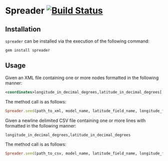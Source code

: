 <!-- http://en.wikipedia.org/wiki/Comma-separated_values -->
# Spreader [![Build Status](https://secure.travis-ci.org/ahcarpenter/spreader.png?branch=master)][travis]

[travis]: http://travis-ci.org/ahcarpenter/spreader

## Installation
```spreader``` can be installed via the execution of the following command:
```
gem install spreader
```

## Usage
Given an XML file containing one or more nodes formatted in the following manner:
```xml
<coordinates>longitude_in_decimal_degrees,latitude_in_decimal_degrees[, altitude_in_decimal_degrees]</coordinates>
```
The method call is as follows:
```ruby
Spreader.seed(path_to_xml, model_name, latitude_field_name, longitude_field_name)
```
Given a newline delimited CSV file containing one or more lines with formatted in the following manner:
```
longitude_in_decimal_degrees,latitude_in_decimal_degrees
```
The method call is as follows:
```ruby
Spreader.seed(path_to_csv, model_name, latitude_field_name, longitude_field_name)
```